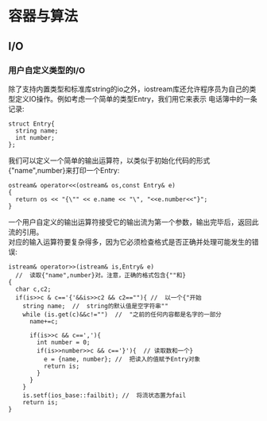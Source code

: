 # 容器与算法
## I/O
### 用户自定义类型的I/O
除了支持内置类型和标准库string的io之外，iostream库还允许程序员为自己的类型定义IO操作。例如考虑一个简单的类型Entry，我们用它来表示
电话簿中的一条记录:
```
struct Entry{
  string name;
  int number;
};
```

我们可以定义一个简单的输出运算符，以类似于初始化代码的形式{"name",number}来打印一个Entry:
```
ostream& operator<<(ostream& os,const Entry& e)
{
  return os << "{\"" << e.name << "\", "<<e.number<<"}";
}
```

一个用户自定义的输出运算符接受它的输出流为第一个参数，输出完毕后，返回此流的引用。  
对应的输入运算符要复杂得多，因为它必须检查格式是否正确并处理可能发生的错误:
```
istream& operator>>(istream& is,Entry& e)
  //  读取{"name",number}对。注意，正确的格式包含{""和}
{
  char c,c2;
  if(is>>c & c=='{'&&is>>c2 && c2==""){ //  以一个{"开始
    string name;  //  string的默认值是空字符串""
    while (is.get(c)&&c!="")  //  "之前的任何内容都是名字的一部分
      name+=c;
      
      if(is>>c && c==','){
        int number = 0;
        if(is>>number>>c && c=='}'){  // 读取数和一个}
          e = {name, number}; //  把读入的值赋予Entry对象
          return is;
        }
      }
    }
    is.setf(ios_base::failbit); //  将流状态置为fail
    return is;
}
```
